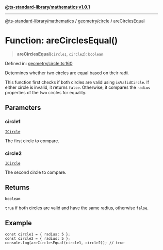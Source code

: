 [**@ts-standard-library/mathematics v1.0.1**](../../../README.md)

***

[@ts-standard-library/mathematics](../../../README.md) / [geometry/circle](../README.md) / areCirclesEqual

# Function: areCirclesEqual()

> **areCirclesEqual**(`circle1`, `circle2`): `boolean`

Defined in: [geometry/circle.ts:160](https://github.com/gabaudette/ts-stdlib/blob/7333da76bc775fbabd0907ad8519b912cfc2fe26/packages/mathematics/src/geometry/circle.ts#L160)

Determines whether two circles are equal based on their radii.

This function first checks if both circles are valid using `isValidCircle`.
If either circle is invalid, it returns `false`. Otherwise, it compares
the `radius` properties of the two circles for equality.

## Parameters

### circle1

[`ICircle`](../interfaces/ICircle.md)

The first circle to compare.

### circle2

[`ICircle`](../interfaces/ICircle.md)

The second circle to compare.

## Returns

`boolean`

`true` if both circles are valid and have the same radius, otherwise `false`.

## Example

```
const circle1 = { radius: 5 };
const circle2 = { radius: 5 };
console.log(areCirclesEqual(circle1, circle2)); // true
```
